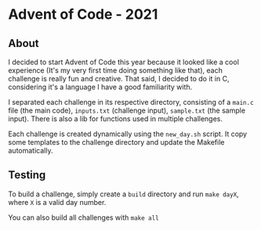 # Advent of Code - 2021

## About

I decided to start Advent of Code this year because it looked like a cool experience (It's my very first time doing something like that), each challenge is really fun and creative. That said, I decided to do it in C, considering it's a language I have a good familiarity with.

I separated each challenge in its respective directory, consisting of a `main.c` file (the main code), `inputs.txt` (challenge input), `sample.txt` (the sample input).
There is also a lib for functions used in multiple challenges.

Each challenge is created dynamically using the `new_day.sh` script. It copy some templates to the challenge directory and update the Makefile automatically.

## Testing

To build a challenge, simply create a `build` directory and run `make dayX`, where `X` is a valid day number.

You can also build all challenges with `make all`